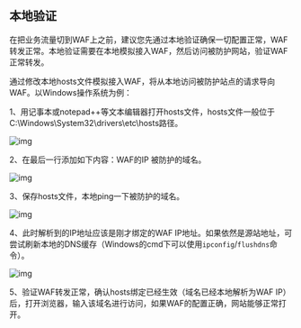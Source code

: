 ## 本地验证

在把业务流量切到WAF上之前，建议您先通过本地验证确保一切配置正常，WAF转发正常。本地验证需要在本地模拟接入WAF，然后访问被防护网站，验证WAF正常转发。

通过修改本地hosts文件模拟接入WAF，将从本地访问被防护站点的请求导向WAF。以Windows操作系统为例：

1、用记事本或notepad++等文本编辑器打开hosts文件，hosts文件一般位于C:\Windows\System32\drivers\etc\hosts路径。

![img](https://github.com/jdcloudcom/cn/blob/dns-zhangjingfeng/waf-img/%E6%9C%AC%E5%9C%B0%E9%AA%8C%E8%AF%81-1.png)

2、在最后一行添加如下内容：WAF的IP 被防护的域名。

![img](https://github.com/jdcloudcom/cn/blob/dns-zhangjingfeng/waf-img/%E6%9C%AC%E5%9C%B0%E9%AA%8C%E8%AF%81-2.png)

3、保存hosts文件，本地ping一下被防护的域名。

![img](https://github.com/jdcloudcom/cn/blob/dns-zhangjingfeng/waf-img/%E6%9C%AC%E5%9C%B0%E9%AA%8C%E8%AF%81-3.png)

4、此时解析到的IP地址应该是刚才绑定的WAF IP地址。如果依然是源站地址，可尝试刷新本地的DNS缓存（Windows的cmd下可以使用`ipconfig`/`flushdns`命令）。

![img](https://github.com/jdcloudcom/cn/blob/dns-zhangjingfeng/waf-img/%E6%9C%AC%E5%9C%B0%E9%AA%8C%E8%AF%81-4.png)

5、验证WAF转发正常，确认hosts绑定已经生效（域名已经本地解析为WAF IP）后，打开浏览器，输入该域名进行访问，如果WAF的配置正确，网站能够正常打开。

